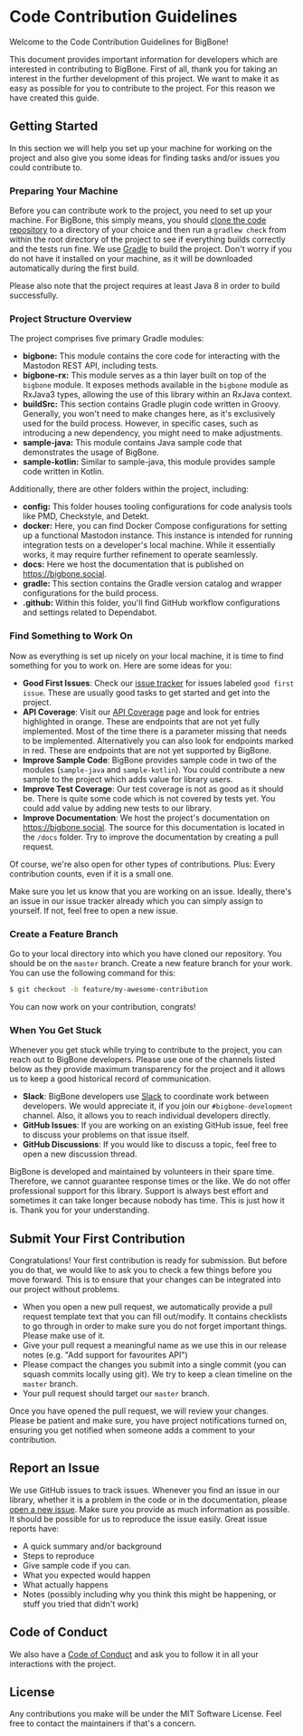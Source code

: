 # Code Contribution Guidelines

Welcome to the Code Contribution Guidelines for BigBone!

This document provides important information for developers which are interested in contributing to BigBone. First of 
all, thank you for taking an interest in the further development of this project. We want to make it as easy as possible
for you to contribute to the project. For this reason we have created this guide.

## Getting Started

In this section we will help you set up your machine for working on the project and also give you some ideas for finding
tasks and/or issues you could contribute to.

### Preparing Your Machine

Before you can contribute work to the project, you need to set up your machine. For BigBone, this simply means, you should 
[clone the code repository](https://docs.github.com/en/repositories/creating-and-managing-repositories/cloning-a-repository) 
to a directory of your choice and then run a `gradlew check` from within the root directory of the project to see if 
everything builds correctly and the tests run fine. We use [Gradle](https://gradle.org/) to build the project. Don't 
worry if you do not have it installed on your machine, as it will be downloaded automatically during the first build.

Please also note that the project requires at least Java 8 in order to build successfully.

### Project Structure Overview

The project comprises five primary Gradle modules:

- **bigbone:** This module contains the core code for interacting with the Mastodon REST API, including tests.
- **bigbone-rx:** This module serves as a thin layer built on top of the `bigbone` module. It exposes methods available 
  in the `bigbone` module as RxJava3 types, allowing the use of this library within an RxJava context.
- **buildSrc:** This section contains Gradle plugin code written in Groovy. Generally, you won't need to make changes 
  here, as it's exclusively used for the build process. However, in specific cases, such as introducing a new 
  dependency, you might need to make adjustments.
- **sample-java:** This module contains Java sample code that demonstrates the usage of BigBone.
- **sample-kotlin:** Similar to sample-java, this module provides sample code written in Kotlin.

Additionally, there are other folders within the project, including:

- **config:** This folder houses tooling configurations for code analysis tools like PMD, Checkstyle, and Detekt.
- **docker:** Here, you can find Docker Compose configurations for setting up a functional Mastodon instance. This 
  instance is intended for running integration tests on a developer's local machine. While it essentially works, it may
  require further refinement to operate seamlessly.
- **docs:** Here we host the documentation that is published on https://bigbone.social.
- **gradle:** This section contains the Gradle version catalog and wrapper configurations for the build process.
- **.github:** Within this folder, you'll find GitHub workflow configurations and settings related to Dependabot.

### Find Something to Work On

Now as everything is set up nicely on your local machine, it is time to find something for you to work on. Here are some
ideas for you:

- **Good First Issues**: Check our [issue tracker](https://github.com/pattafeufeu/bigbone/issues) for issues labeled 
  `good first issue`. These are usually good tasks to get started and get into the project.
- **API Coverage**: Visit our [API Coverage](https://bigbone.social/api-coverage/) page and look for entries highlighted
  in orange. These are endpoints that are not yet fully implemented. Most of the time there is a parameter missing that 
  needs to be implemented. Alternatively you can also look for endpoints marked in red. These are endpoints that are not
  yet supported by BigBone.
- **Improve Sample Code**: BigBone provides sample code in two of the modules (`sample-java` and `sample-kotlin`). You 
  could contribute a new sample to the project which adds value for library users.
- **Improve Test Coverage**: Our test coverage is not as good as it should be. There is quite some code which is not 
  covered by tests yet. You could add value by adding new tests to our library.
- **Improve Documentation**: We host the project's documentation on https://bigbone.social. The source for this
  documentation is located in the `/docs` folder. Try to improve the documentation by creating a pull request.

Of course, we're also open for other types of contributions. Plus: Every contribution counts, even if it is a small one.

Make sure you let us know that you are working on an issue. Ideally, there's an issue in our issue tracker already which
you can simply assign to yourself. If not, feel free to open a new issue.

### Create a Feature Branch

Go to your local directory into which you have cloned our repository. You should be on the `master` branch. Create a new
feature branch for your work. You can use the following command for this:

```bash
$ git checkout -b feature/my-awesome-contribution
```

You can now work on your contribution, congrats! 

### When You Get Stuck

Whenever you get stuck while trying to contribute to the project, you can reach out to BigBone developers. Please use 
one of the channels listed below as they provide maximum transparency for the project and it allows us to keep a good 
historical record of communication. 

- **Slack**: BigBone developers use [Slack](https://github.com/pattafeufeu/bigbone/discussions/151) to coordinate work 
  between developers. We would appreciate it, if you join our `#bigbone-development` channel. Also, it allows you to 
  reach individual developers directly.
- **GitHub Issues**: If you are working on an existing GitHub issue, feel free to discuss your problems on that issue 
  itself.
- **GitHub Discussions**: If you would like to discuss a topic, feel free to open a new discussion thread.

BigBone is developed and maintained by volunteers in their spare time. Therefore, we cannot guarantee response times or 
the like. We do not offer professional support for this library. Support is always best effort and sometimes it can take
longer because nobody has time. This is just how it is. Thank you for your understanding.

## Submit Your First Contribution

Congratulations! Your first contribution is ready for submission. But before you do that, we would like to ask you to 
check a few things before you move forward. This is to ensure that your changes can be integrated into our project 
without problems.

- When you open a new pull request, we automatically provide a pull request template text that you can fill out/modify. 
  It contains checklists to go through in order to make sure you do not forget important things. Please make use of it.
- Give your pull request a meaningful name as we use this in our release notes (e.g. "Add support for favourites API")
- Please compact the changes you submit into a single commit (you can squash commits locally using git). We try to keep 
  a clean timeline on the `master` branch.
- Your pull request should target our `master` branch.

Once you have opened the pull request, we will review your changes. Please be patient and make sure, you have project 
notifications turned on, ensuring you get notified when someone adds a comment to your contribution.  

## Report an Issue

We use GitHub issues to track issues. Whenever you find an issue in our library, whether it is a problem in the code or 
in the documentation, please [open a new issue](https://github.com/pattafeufeu/bigbone/issues). Make sure you provide as
much information as possible. It should be possible for us to reproduce the issue easily. Great issue reports have:

- A quick summary and/or background
- Steps to reproduce
- Give sample code if you can.
- What you expected would happen
- What actually happens
- Notes (possibly including why you think this might be happening, or stuff you tried that didn't work)

## Code of Conduct

We also have a [Code of Conduct](CODE_OF_CONDUCT.md) and ask you to follow it in all your interactions with the project.

## License

Any contributions you make will be under the MIT Software License. Feel free to contact the maintainers if that's a concern.
